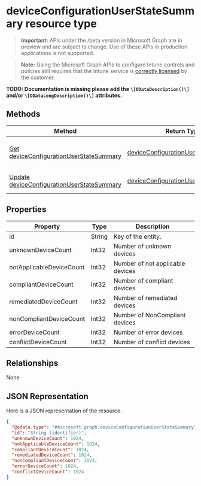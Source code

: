 ﻿# deviceConfigurationUserStateSummary resource type

> **Important:** APIs under the /beta version in Microsoft Graph are in preview and are subject to change. Use of these APIs in production applications is not supported.

> **Note:** Using the Microsoft Graph APIs to configure Intune controls and policies still requires that the Intune service is [correctly licensed](https://go.microsoft.com/fwlink/?linkid=839381) by the customer.

**TODO: Documentation is missing please add the `\[ODataDescription()\]` and/or `\[ODataLongDescription()\]` attributes.**
## Methods
|Method|Return Type|Description|
|---|---|---|
|[Get deviceConfigurationUserStateSummary](../api/intune_deviceconfig_deviceconfigurationuserstatesummary_get.md)|[deviceConfigurationUserStateSummary](../resources/intune_deviceconfig_deviceconfigurationuserstatesummary.md)|Read properties and relationships of the [deviceConfigurationUserStateSummary](../resources/intune_deviceconfig_deviceconfigurationuserstatesummary.md) object.|
|[Update deviceConfigurationUserStateSummary](../api/intune_deviceconfig_deviceconfigurationuserstatesummary_update.md)|[deviceConfigurationUserStateSummary](../resources/intune_deviceconfig_deviceconfigurationuserstatesummary.md)|Update the properties of a [deviceConfigurationUserStateSummary](../resources/intune_deviceconfig_deviceconfigurationuserstatesummary.md) object.|

## Properties
|Property|Type|Description|
|---|---|---|
|id|String|Key of the entity.|
|unknownDeviceCount|Int32|Number of unknown devices|
|notApplicableDeviceCount|Int32|Number of not applicable devices|
|compliantDeviceCount|Int32|Number of compliant devices|
|remediatedDeviceCount|Int32|Number of remediated devices|
|nonCompliantDeviceCount|Int32|Number of NonCompliant devices|
|errorDeviceCount|Int32|Number of error devices|
|conflictDeviceCount|Int32|Number of conflict devices|

## Relationships
None
## JSON Representation
Here is a JSON representation of the resource.
<!-- {
  "blockType": "resource",
  "keyProperty": "id",
  "@odata.type": "microsoft.graph.deviceConfigurationUserStateSummary"
}
-->
```json
{
  "@odata.type": "#microsoft.graph.deviceConfigurationUserStateSummary",
  "id": "String (identifier)",
  "unknownDeviceCount": 1024,
  "notApplicableDeviceCount": 1024,
  "compliantDeviceCount": 1024,
  "remediatedDeviceCount": 1024,
  "nonCompliantDeviceCount": 1024,
  "errorDeviceCount": 1024,
  "conflictDeviceCount": 1024
}
```



